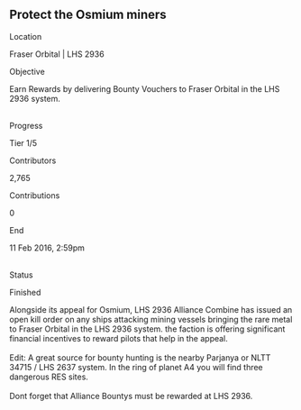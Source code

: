 ## Protect the Osmium miners

Location

Fraser Orbital \| LHS 2936

Objective

Earn Rewards by delivering Bounty Vouchers to Fraser Orbital in the LHS
2936 system.

\
Progress

Tier 1/5

Contributors

2,765

Contributions

0

End

11 Feb 2016, 2:59pm

\
Status

Finished

Alongside its appeal for Osmium, LHS 2936 Alliance Combine has issued an
open kill order on any ships attacking mining vessels bringing the rare
metal to Fraser Orbital in the LHS 2936 system. the faction is offering
significant financial incentives to reward pilots that help in the
appeal.\
\
Edit: A great source for bounty hunting is the nearby Parjanya or NLTT
34715 / LHS 2637 system. In the ring of planet A4 you will find three
dangerous RES sites.\
\
Dont forget that Alliance Bountys must be rewarded at LHS 2936.
